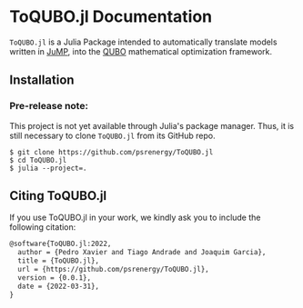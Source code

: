 # ToQUBO.jl Documentation

`ToQUBO.jl` is a Julia Package intended to automatically translate models written in [JuMP](https://github.com/jump-dev/JuMP.jl), into the [QUBO](https://en.wikipedia.org/wiki/Quadratic_unconstrained_binary_optimization) mathematical optimization framework.


## Installation

### **Pre-release note:**
This project is not yet available through Julia's package manager. Thus, it is still necessary to clone `ToQUBO.jl` from its GitHub repo.
```shell
$ git clone https://github.com/psrenergy/ToQUBO.jl
$ cd ToQUBO.jl
$ julia --project=.
```

## Citing ToQUBO.jl

If you use ToQUBO.jl in your work, we kindly ask you to include the following citation:
```tex
@software{ToQUBO.jl:2022,
  author = {Pedro Xavier and Tiago Andrade and Joaquim Garcia},
  title = {ToQUBO.jl},
  url = {https://github.com/psrenergy/ToQUBO.jl},
  version = {0.0.1},
  date = {2022-03-31},
}
```